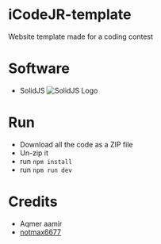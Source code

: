# iCodeJR-template
 Website template made for a coding contest

# Software
- SolidJS ![SolidJS Logo](https://www.solidjs.com/img/logo/without-wordmark/logo.jpg)

# Run
- Download all the code as a ZIP file
- Un-zip it
- run `npm install`
- run `npm run dev`

# Credits
- Aqmer aamir
- [notmax6677](https://github.com/notmax6677)
